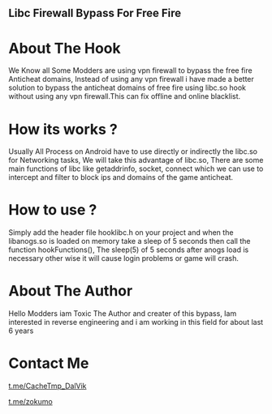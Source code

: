 ## Libc Firewall Bypass For Free Fire 

# About The Hook
We Know all Some Modders are using vpn firewall to bypass the free fire Anticheat domains, Instead of using any vpn firewall i have made a better solution to bypass the anticheat domains of free fire using libc.so hook without using any vpn firewall.This can fix offline and online blacklist.


# How its works ?
Usually All Process on Android have to use directly or indirectly the libc.so for Networking tasks, We will take this advantage of libc.so, There are some main functions of libc like getaddrinfo, socket, connect which we can use to intercept and filter to block ips and domains of the game anticheat.

# How to use ?
Simply add the header file hooklibc.h on your project and when the libanogs.so is loaded on memory take a sleep of 5 seconds then call the function hookFunctions(), The sleep(5) of 5 seconds after anogs load is necessary other wise it will cause login problems or game will crash.

# About The Author 
Hello Modders iam Toxic The Author and creater of this bypass, Iam interested in reverse engineering and i am working in this field for about last 6 years 

# Contact Me 
[t.me/CacheTmp_DalVik](URL)

[t.me/zokumo](URL)



